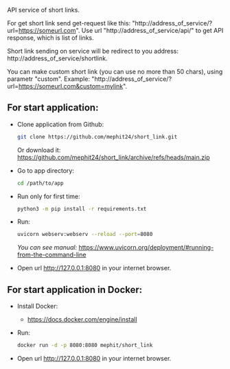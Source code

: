API service of short links.  

For get short link send get-request like this: "http://address_of_service/?url=https://someurl.com". 
Use url "http://address_of_service/api/" to get API response, which is list of links. 

Short link sending on service will be redirect to you address: http://address_of_service/shortlink.   

You can make custom short link (you can use no more than 50 chars), using parametr "custom". Example: "http://address_of_service/?url=https://someurl.com&custom=mylink".

## For start application:

* Clone application from Github:
  ```bash
  git clone https://github.com/mephit24/short_link.git
  ```
  Or download it:
  https://github.com/mephit24/short_link/archive/refs/heads/main.zip

* Go to app directory:
  ```bash
  cd /path/to/app
* Run only for first time:
  ```bash
  python3 -m pip install -r requirements.txt
* Run:
  ```bash
  uvicorn webserv:webserv --reload --port=8080
  ```
  *You can see manual:* https://www.uvicorn.org/deployment/#running-from-the-command-line
* Open url http://127.0.0.1:8080 in your internet browser.

## For start application in Docker:

* Install Docker:  
  + https://docs.docker.com/engine/install  

* Run:
  ```bash
  docker run -d -p 8080:8080 mephit/short_link
* Open url http://127.0.0.1:8080 in your internet browser.
